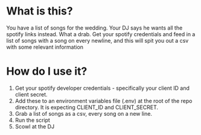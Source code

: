 # What is this? 
You have a list of songs for the wedding. Your DJ says he wants all the spotify links instead. What a drab. Get your spotify credentials and feed in a list of songs with a song on every newline, and this will spit you out a csv with some relevant information 
# How do I use it?
1. Get your spotify developer credentials - specifically your client ID and client secret.
2. Add these to an environment variables file (.env) at the root of the repo directory. It is expecting CLIENT_ID and CLIENT_SECRET.
3. Grab a list of songs as a csv, every song on a new line.
4. Run the script
5. Scowl at the DJ
